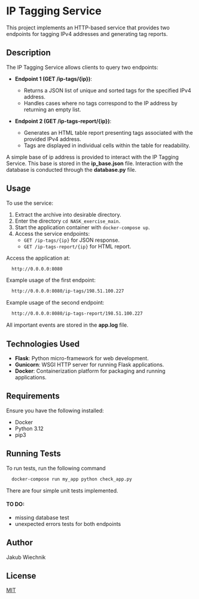 # IP Tagging Service

This project implements an HTTP-based service that provides two endpoints for tagging IPv4 addresses and generating tag reports.

## Description
The IP Tagging Service allows clients to query two endpoints:
- **Endpoint 1 (GET /ip-tags/{ip})**:
  - Returns a JSON list of unique and sorted tags for the specified IPv4 address.
  - Handles cases where no tags correspond to the IP address by returning an empty list.

- **Endpoint 2 (GET /ip-tags-report/{ip})**:
  - Generates an HTML table report presenting tags associated with the provided IPv4 address.
  - Tags are displayed in individual cells within the table for readability.

A simple base of ip address is provided to interact with the IP Tagging Service. This base is stored in the **ip_base.json** file. Interaction with the database is conducted through the **database.py** file.

## Usage

To use the service:
1. Extract the archive into desirable directory.
2. Enter the directory `cd NASK_exercise_main`.
3. Start the application container with `docker-compose up`.
4. Access the service endpoints:
   - `GET /ip-tags/{ip}` for JSON response.
   - `GET /ip-tags-report/{ip}` for HTML report.

Access the application at:
```bash
  http://0.0.0.0:8080
```
Example usage of the first endpoint:
```bash
  http://0.0.0.0:8080/ip-tags/198.51.100.227
```

Example usage of the second endpoint:
```bash
  http://0.0.0.0:8080/ip-tags-report/198.51.100.227
```


All important events are stored in the **app.log** file.

## Technologies Used

- **Flask**: Python micro-framework for web development.
- **Gunicorn**: WSGI HTTP server for running Flask applications.
- **Docker**: Containerization platform for packaging and running applications.

## Requirements

Ensure you have the following installed:
- Docker
- Python 3.12
- pip3

## Running Tests

To run tests, run the following command

```bash
  docker-compose run my_app python check_app.py
```

There are four simple unit tests implemented. 
#### TO DO:
- missing database test 
- unexpected errors tests for both endpoints
## Author

Jakub Wiechnik
## License

[MIT](https://choosealicense.com/licenses/mit/)




